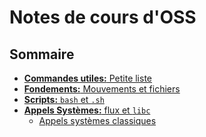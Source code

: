# Notes de cours d'OSS

## Sommaire

- <a href="http://skutnik.iiens.net/cours/OSS/commandes/commandes.html">__Commandes utiles:__ Petite liste</a>
- <a href="http://skutnik.iiens.net/cours/OSS/fondements/fondements.html">__Fondements:__ Mouvements et fichiers</a>
- <a href="http://skutnik.iiens.net/cours/OSS/scripts/scripts.html">__Scripts:__ `bash` et `.sh`</a>
- <a href="http://skutnik.iiens.net/cours/OSS/appels_systemes/appels_systemes.html">__Appels Systèmes:__ flux et `libc`</a>
    - <a href="http://skutnik.iiens.net/vours/OSS/appels_systemes/fonctions.html">Appels systèmes classiques</a>
